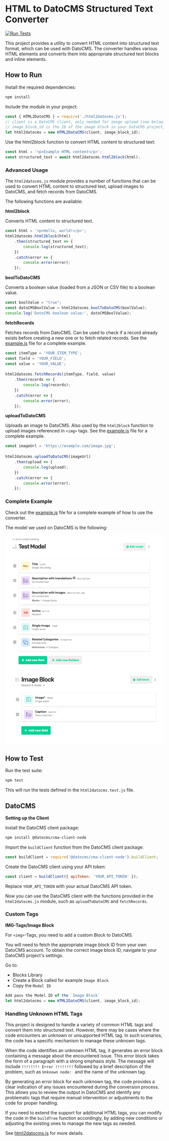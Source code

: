 # HTML to DatoCMS Structured Text Converter

[![Run Tests](https://github.com/renuo/html2structured-block/actions/workflows/tests.yml/badge.svg)](https://github.com/renuo/html2structured-block/actions/workflows/tests.yml)

This project provides a utility to convert HTML content into structured text format, which can be used with DatoCMS.
The converter handles various HTML elements and converts them into appropriate structured text blocks and inline elements.

## How to Run

Install the required dependencies:
```bash
npm install
```

Include the module in your project:
```javascript
const { HTML2DatoCMS } = require('./html2datocms.js');
// client is a DatoCMS client, only needed for image upload (see below)
// image_block_id is the ID of the image block in your DatoCMS project, only needed for image upload (see below)
let html2datocms = new HTML2DatoCMS(client, image_block_id);
```

Use the html2block function to convert HTML content to structured text:
```javascript
const html = '<p>Example HTML content</p>';
const structured_text = await html2datocms.html2block(html);
```

### Advanced Usage

The `html2datocms.js` module provides a number of functions that can be used to convert HTML content to structured text, upload images to DatoCMS, and fetch records from DatoCMS.

The following functions are available:

**html2block**

Converts HTML content to structured text.

```javascript
const html = '<p>Hello, world!</p>';
html2datocms.html2block(html)
    .then(structured_text => {
        console.log(structured_text);
    })
    .catch(error => {
        console.error(error);
    });
```

**boolToDatoCMS**

Converts a boolean value (loaded from a JSON or CSV file) to a boolean value.

```javascript
const boolValue = "true";
const datoCMSBoolValue = html2datocms.boolToDatoCMS(boolValue);
console.log('DatoCMS boolean value:', datoCMSBoolValue);
```

**fetchRecords**

Fetches records from DatoCMS. Can be used to check if a record already exists before creating a new one or to fetch related records. See the [example.js](example/example.js) file for a complete example.

```javascript
const itemType = 'YOUR_ITEM_TYPE';
const field = 'YOUR_FIELD';
const value = 'YOUR_VALUE';

html2datocms.fetchRecords(itemType, field, value)
    .then(records => {
        console.log(records);
    })
    .catch(error => {
        console.error(error);
    });
```

**uploadToDatoCMS**

Uploads an image to DatoCMS. Also used by the `html2block` function to upload images referenced in `<img>` tags. See the [example.js](example/example.js) file for a complete example.

```javascript
const imageUrl = 'https://example.com/image.jpg';

html2datocms.uploadToDatoCMS(imageUrl)
    .then(upload => {
        console.log(upload);
    })
    .catch(error => {
        console.error(error);
    });
```

### Complete Example

Check out the [example.js](example/example.js) file for a complete example of how to use the converter.

The model we used on DatoCMS is the following:
<center>
    <img src="example/my_item.png" max-width="600px">
    <img src="example/image_block.png" max-width="600px">
</center>

## How to Test

Run the test suite:
```bash
npm test
```

This will run the tests defined in the `html2datocms.test.js` file.

## DatoCMS

**Setting up the Client**

Install the DatoCMS client package:
```bash
npm install @datocms/cma-client-node
```

Import the `buildClient` function from the DatoCMS client package:
```javascript
const buildClient = require('@datocms/cma-client-node').buildClient;
```

Create the DatoCMS client using your API token:

```javascript
const client = buildClient({ apiToken: 'YOUR_API_TOKEN' });
```

Replace `YOUR_API_TOKEN` with your actual DatoCMS API token.

Now you can use the DatoCMS client with the functions provided in the `html2datocms.js` module, such as `uploadToDatoCMS` and `fetchRecords`.


### Custom Tags

**IMG-Tags/Image Block**

For `<img>`-Tags, you need to add a custom Block to DatoCMS.

You will need to fetch the appropriate image block ID from your own DatoCMS account.
To obtain the correct image block ID, navigate to your DatoCMS project's settings.

Go to:
- Blocks Library
- Create a Block called for example `Image Block`
- Copy the `Model ID`

```javascript
Add pass the Model ID of the `Image Block`
let html2datocms = new HTML2DatoCMS(client, image_block_id);
```

### Handling Unknown HTML Tags

This project is designed to handle a variety of common HTML tags and convert them into structured text.
However, there may be cases where the code encounters an unknown or unsupported HTML tag.
In such scenarios, the code has a specific mechanism to manage these unknown tags.

When the code identifies an unknown HTML tag, it generates an error block containing a message about the encountered issue.
This error block takes the form of a paragraph with a strong emphasis style.
The message will include `!!!!!!!! Error !!!!!!!!` followed by a brief description of the problem, such as `Unknown node: ` and the name of the unknown tag.

By generating an error block for each unknown tag, the code provides a clear indication of any issues encountered during the conversion process. This allows you to review the output in DatoCMS and identify any problematic tags that require manual intervention or adjustments to the code for proper handling.

If you need to extend the support for additional HTML tags, you can modify the code in the `buildTree` function accordingly, by adding new conditions or adjusting the existing ones to manage the new tags as needed.

See [html2datocms.js](html2datocms.js) for more details.
